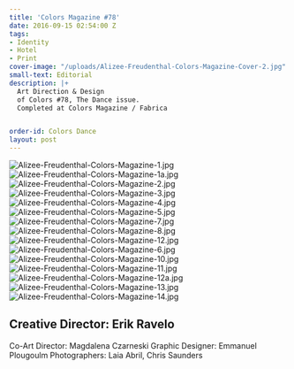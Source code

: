 ```yaml
---
title: 'Colors Magazine #78'
date: 2016-09-15 02:54:00 Z
tags:
- Identity
- Hotel
- Print
cover-image: "/uploads/Alizee-Freudenthal-Colors-Magazine-Cover-2.jpg"
small-text: Editorial
description: |+
  Art Direction & Design
  of Colors #78, The Dance issue.
  Completed at Colors Magazine / Fabrica


order-id: Colors Dance
layout: post
---
```


![Alizee-Freudenthal-Colors-Magazine-1.jpg](/uploads/Alizee-Freudenthal-Colors-Magazine-1.jpg)![Alizee-Freudenthal-Colors-Magazine-1a.jpg](/uploads/Alizee-Freudenthal-Colors-Magazine-1a.jpg)![Alizee-Freudenthal-Colors-Magazine-2.jpg](/uploads/Alizee-Freudenthal-Colors-Magazine-2.jpg)![Alizee-Freudenthal-Colors-Magazine-3.jpg](/uploads/Alizee-Freudenthal-Colors-Magazine-3.jpg)![Alizee-Freudenthal-Colors-Magazine-4.jpg](/uploads/Alizee-Freudenthal-Colors-Magazine-4.jpg)![Alizee-Freudenthal-Colors-Magazine-5.jpg](/uploads/Alizee-Freudenthal-Colors-Magazine-5.jpg)![Alizee-Freudenthal-Colors-Magazine-7.jpg](/uploads/Alizee-Freudenthal-Colors-Magazine-7.jpg)![Alizee-Freudenthal-Colors-Magazine-8.jpg](/uploads/Alizee-Freudenthal-Colors-Magazine-8.jpg)![Alizee-Freudenthal-Colors-Magazine-12.jpg](/uploads/Alizee-Freudenthal-Colors-Magazine-12.jpg)![Alizee-Freudenthal-Colors-Magazine-6.jpg](/uploads/Alizee-Freudenthal-Colors-Magazine-6.jpg)![Alizee-Freudenthal-Colors-Magazine-10.jpg](/uploads/Alizee-Freudenthal-Colors-Magazine-10.jpg)![Alizee-Freudenthal-Colors-Magazine-11.jpg](/uploads/Alizee-Freudenthal-Colors-Magazine-11.jpg)![Alizee-Freudenthal-Colors-Magazine-12a.jpg](/uploads/Alizee-Freudenthal-Colors-Magazine-12a.jpg)![Alizee-Freudenthal-Colors-Magazine-13.jpg](/uploads/Alizee-Freudenthal-Colors-Magazine-13.jpg)![Alizee-Freudenthal-Colors-Magazine-14.jpg](/uploads/Alizee-Freudenthal-Colors-Magazine-14.jpg)

## Creative Director: Erik Ravelo
Co-Art Director: Magdalena Czarneski
Graphic Designer: Emmanuel Plougoulm
Photographers: Laia Abril, Chris Saunders